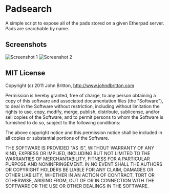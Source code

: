 # Padsearch
A simple script to expose all of the pads stored on a given Etherpad server. Pads are searchable by name.

## Screenshots
![Screenshot 1](http://f.cl.ly/items/3v3l253f1Q3O2N3E2O2W/Screen%20Shot%202011-09-15%20at%203.51.51%20PM.png)
![Screenshot 2](http://f.cl.ly/items/0d2y0d3T0V3O3r2k1P3F/Screen%20Shot%202011-09-15%20at%203.51.17%20PM.png)

## MIT License

Copyright (c) 2011 John Britton, http://www.johndbritton.com

Permission is hereby granted, free of charge, to any person obtaining
a copy of this software and associated documentation files (the
"Software"), to deal in the Software without restriction, including
without limitation the rights to use, copy, modify, merge, publish,
distribute, sublicense, and/or sell copies of the Software, and to
permit persons to whom the Software is furnished to do so, subject to
the following conditions:

The above copyright notice and this permission notice shall be
included in all copies or substantial portions of the Software.

THE SOFTWARE IS PROVIDED "AS IS", WITHOUT WARRANTY OF ANY KIND,
EXPRESS OR IMPLIED, INCLUDING BUT NOT LIMITED TO THE WARRANTIES OF
MERCHANTABILITY, FITNESS FOR A PARTICULAR PURPOSE AND
NONINFRINGEMENT. IN NO EVENT SHALL THE AUTHORS OR COPYRIGHT HOLDERS BE
LIABLE FOR ANY CLAIM, DAMAGES OR OTHER LIABILITY, WHETHER IN AN ACTION
OF CONTRACT, TORT OR OTHERWISE, ARISING FROM, OUT OF OR IN CONNECTION
WITH THE SOFTWARE OR THE USE OR OTHER DEALINGS IN THE SOFTWARE.
